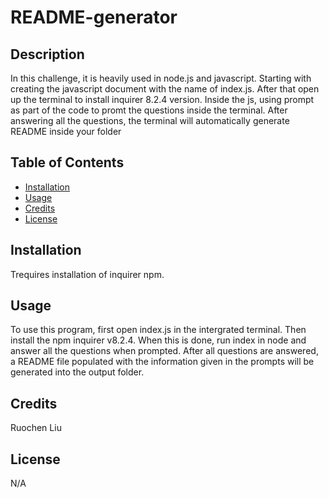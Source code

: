 # README-generator


## Description

In this challenge, it is heavily used in node.js and javascript. Starting with creating the javascript document with the name of index.js. After that open up the terminal to install inquirer 8.2.4 version. Inside the js, using prompt as part of the code to promt the questions inside the terminal. After answering all the questions, the terminal will automatically generate README inside your folder 

## Table of Contents

- [Installation](#installation)
- [Usage](#usage)
- [Credits](#credits)
- [License](#license)

## Installation

Trequires installation of inquirer npm.

## Usage

To use this program, first open index.js in the intergrated terminal.  Then install the npm inquirer v8.2.4.  When this is done, run index in node and answer all the questions when prompted.  After all questions are answered, a README file populated with the information given in the prompts will be generated into the output folder.  


## Credits
Ruochen Liu

## License

N/A
